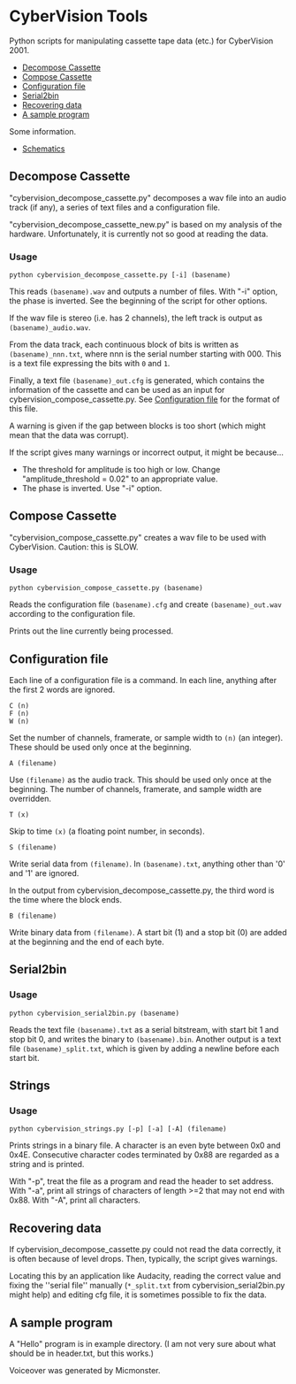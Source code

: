 # CyberVision Tools

Python scripts for manipulating cassette tape data (etc.) for CyberVision 2001. 

  - [Decompose Cassette](#decompose-cassette)
  - [Compose Cassette](#compose-cassette)
  - [Configuration file](#configuration-file)
  - [Serial2bin](#serial2bin)
  - [Recovering data](#recovering-data)
  - [A sample program](#a-sample-program)

Some information. 

  - [Schematics](schematics.md)

## Decompose Cassette

"cybervision_decompose_cassette.py"
decomposes a wav file into an audio track (if any), a series of text files and a configuration file. 

"cybervision_decompose_cassette_new.py" is based on my analysis of the hardware. 
Unfortunately, it is currently not so good at reading the data. 


### Usage

```
python cybervision_decompose_cassette.py [-i] (basename)
```

This reads ```(basename).wav``` and outputs a number of files. 
With "-i" option, the phase is inverted. 
See the beginning of the script for other options. 

If the wav file is stereo (i.e. has 2 channels), 
the left track is output as ```(basename)_audio.wav```.

From the data track, each continuous block of bits is written as 
```(basename)_nnn.txt```, where nnn is the serial number starting with 000. 
This is a text file expressing the bits with `0` and `1`. 

Finally, a text file ```(basename)_out.cfg``` is generated, 
which contains the information of the cassette and can be used as an input for 
cybervision_compose_cassette.py. 
See [Configuration file](#configuration-file) for the format of this file. 

A warning is given if the gap between blocks is too short 
(which might mean that the data was corrupt). 

If the script gives many warnings or incorrect output, it might be because... 
- The threshold for amplitude is too high or low. 
Change "amplitude_threshold = 0.02" to an appropriate value. 
- The phase is inverted. Use "-i" option. 


## Compose Cassette

"cybervision_compose_cassette.py" creates a wav file to be used with CyberVision. 
Caution: this is SLOW. 

### Usage

```
python cybervision_compose_cassette.py (basename)
```

Reads the configuration file ```(basename).cfg``` and create ```(basename)_out.wav``` 
according to the configuration file. 

Prints out the line currently being processed. 


## Configuration file

Each line of a configuration file is a command. 
In each line, anything after the first 2 words are ignored. 

```
C (n)
F (n)
W (n)
```

Set the number of channels, framerate, or sample width to ```(n)``` (an integer).
These should be used only once at the beginning. 


```
A (filename)
```

Use ```(filename)``` as the audio track. 
This should be used only once at the beginning. 
The number of channels, framerate, and sample width are overridden. 

```
T (x)
```

Skip to time ```(x)``` (a floating point number, in seconds). 

```
S (filename)
```

Write serial data from ```(filename)```. 
In ```(basename).txt```, anything other than '0' and '1' are ignored. 

In the output from cybervision_decompose_cassette.py, 
the third word is the time where the block ends. 

```
B (filename)
```

Write binary data from ```(filename)```. 
A start bit (1) and a stop bit (0) are added at the beginning and the end of each byte. 


## Serial2bin

### Usage

```
python cybervision_serial2bin.py (basename)
```

Reads the text file ```(basename).txt``` as a serial bitstream, with start bit 1 and stop bit 0, 
and writes the binary to ```(basename).bin```. 
Another output is a text file ```(basename)_split.txt```, 
which is given by adding a newline before each start bit. 

## Strings

### Usage

```
python cybervision_strings.py [-p] [-a] [-A] (filename)
```

Prints strings in a binary file. 
A character is an even byte between 0x0 and 0x4E. 
Consecutive character codes terminated by 0x88 are regarded as a string and is printed. 

With "-p", treat the file as a program and read the header to set address. 
With "-a", print all strings of characters of length >=2 that may not end with 0x88. 
With "-A", print all characters. 


## Recovering data

If cybervision_decompose_cassette.py could not read the data correctly, 
it is often because of level drops. 
Then, typically, the script gives warnings. 

Locating this by an application like Audacity, 
reading the correct value and fixing the ''serial file'' manually 
(```*_split.txt``` from cybervision_serial2bin.py might help) 
and editing cfg file, 
it is sometimes possible to fix the data. 


## A sample program

A "Hello" program is in example directory. 
(I am not very sure about what should be in header.txt, but this works.)

Voiceover was generated by Micmonster. 
